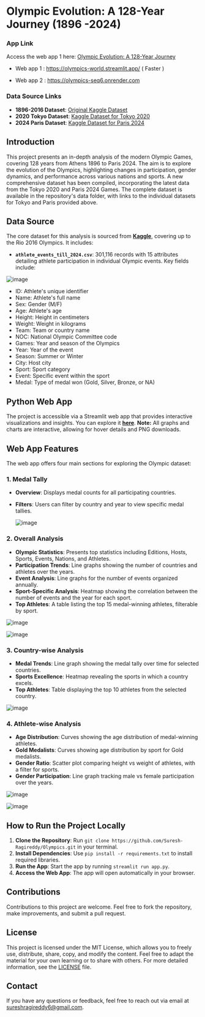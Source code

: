 # Olympic Evolution: A 128-Year Journey (1896 -2024)

### App Link
Access the web app 1 here: [Olympic Evolution: A 128-Year Journey](https://olympics-world.streamlit.app/)

- Web app 1 : https://olympics-world.streamlit.app/  ( Faster )

- Web app 2 : https://olympics-seq6.onrender.com

### Data Source Links
- **1896-2016 Dataset**: [Original Kaggle Dataset](https://www.kaggle.com/datasets/heesoo37/120-years-of-olympic-history-athletes-and-results)
- **2020 Tokyo Dataset**: [Kaggle Dataset for Tokyo 2020](https://www.kaggle.com/datasets/arjunprasadsarkhel/2021-olympics-in-tokyo)
- **2024 Paris Dataset**: [Kaggle Dataset for Paris 2024](https://www.kaggle.com/datasets/sajkazmi/paris-olympics-2024-games-dataset-updated-daily)

## Introduction
This project presents an in-depth analysis of the modern Olympic Games, covering 128 years from Athens 1896 to Paris 2024. The aim is to explore the evolution of the Olympics, highlighting changes in participation, gender dynamics, and performance across various nations and sports. A new comprehensive dataset has been compiled, incorporating the latest data from the Tokyo 2020 and Paris 2024 Games. The complete dataset is available in the repository's data folder, with links to the individual datasets for Tokyo and Paris provided above.

## Data Source
The core dataset for this analysis is sourced from <a href="https://www.kaggle.com/datasets/heesoo37/120-years-of-olympic-history-athletes-and-results" target="_blank"><strong>Kaggle</strong></a>, covering up to the Rio 2016 Olympics. It includes:

- **`athlete_events_till_2024.csv`**: 301,116 records with 15 attributes detailing athlete participation in individual Olympic events. Key fields include:

![image](https://github.com/user-attachments/assets/cb6fd43c-78c4-4392-8dba-edd2570fff09)

  
  - ID: Athlete's unique identifier
  - Name: Athlete's full name
  - Sex: Gender (M/F)
  - Age: Athlete's age
  - Height: Height in centimeters
  - Weight: Weight in kilograms
  - Team: Team or country name
  - NOC: National Olympic Committee code
  - Games: Year and season of the Olympics
  - Year: Year of the event
  - Season: Summer or Winter
  - City: Host city
  - Sport: Sport category
  - Event: Specific event within the sport
  - Medal: Type of medal won (Gold, Silver, Bronze, or NA)


## Python Web App
The project is accessible via a Streamlit web app that provides interactive visualizations and insights. You can explore it <a href="https://olympics-world.streamlit.app/" target="_blank"><strong>here</strong></a>. **Note:** All graphs and charts are interactive, allowing for hover details and PNG downloads.

## Web App Features
The web app offers four main sections for exploring the Olympic dataset:

### 1. Medal Tally
- **Overview**: Displays medal counts for all participating countries.
- **Filters**: Users can filter by country and year to view specific medal tallies.

  ![image](https://github.com/user-attachments/assets/89592504-d633-45e0-bd33-4533e364341b)


### 2. Overall Analysis
- **Olympic Statistics**: Presents top statistics including Editions, Hosts, Sports, Events, Nations, and Athletes.
- **Participation Trends**: Line graphs showing the number of countries and athletes over the years.
- **Event Analysis**: Line graphs for the number of events organized annually.
- **Sport-Specific Analysis**: Heatmap showing the correlation between the number of events and the year for each sport.
- **Top Athletes**: A table listing the top 15 medal-winning athletes, filterable by sport.

![image](https://github.com/user-attachments/assets/3d93b964-d561-4222-84c8-04175d8eda45)

![image](https://github.com/user-attachments/assets/ab9954fd-df2c-42fb-87a5-6c6ddab51570)


### 3. Country-wise Analysis
- **Medal Trends**: Line graph showing the medal tally over time for selected countries.
- **Sports Excellence**: Heatmap revealing the sports in which a country excels.
- **Top Athletes**: Table displaying the top 10 athletes from the selected country.

![image](https://github.com/user-attachments/assets/f7f6ee6d-dc7c-40b9-8f9a-546eef20de60)


### 4. Athlete-wise Analysis
- **Age Distribution**: Curves showing the age distribution of medal-winning athletes.
- **Gold Medalists**: Curves showing age distribution by sport for Gold medalists.
- **Gender Ratio**: Scatter plot comparing height vs weight of athletes, with a filter for sports.
- **Gender Participation**: Line graph tracking male vs female participation over the years.

![image](https://github.com/user-attachments/assets/4cf5ec52-201d-46ae-8bf0-35be5089bda3)

![image](https://github.com/user-attachments/assets/7891e320-b192-4382-a8ce-0f2ec4ee89f7)




## How to Run the Project Locally
1. **Clone the Repository**: Run `git clone https://github.com/Suresh-Ragireddy/Olympics.git` in your terminal.
2. **Install Dependencies**: Use `pip install -r requirements.txt` to install required libraries.
3. **Run the App**: Start the app by running `streamlit run app.py`.
4. **Access the Web App**: The app will open automatically in your browser.


## Contributions
Contributions to this project are welcome. Feel free to fork the repository, make improvements, and submit a pull request.

## License
This project is licensed under the MIT License, which allows you to freely use, distribute, share, copy, and modify the content. Feel free to adapt the material for your own learning or to share with others. For more detailed information, see the [LICENSE](LICENSE) file.


## Contact
If you have any questions or feedback, feel free to reach out via email at sureshragireddy6@gmail.com.
